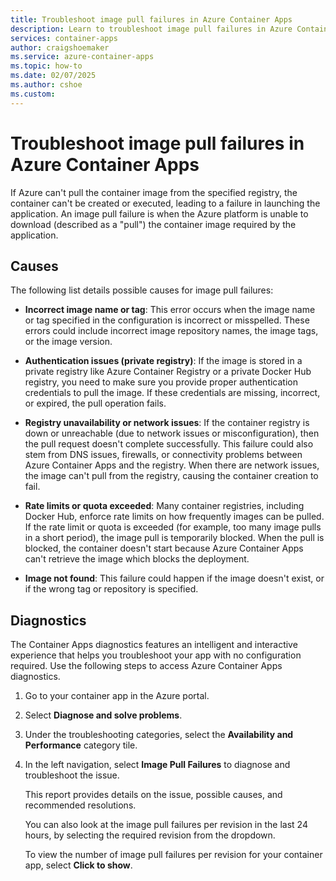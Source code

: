 ```yaml
---
title: Troubleshoot image pull failures in Azure Container Apps
description: Learn to troubleshoot image pull failures in Azure Container Apps
services: container-apps
author: craigshoemaker
ms.service: azure-container-apps
ms.topic: how-to
ms.date: 02/07/2025
ms.author: cshoe
ms.custom:
---
```


# Troubleshoot image pull failures in Azure Container Apps

If Azure can't pull the container image from the specified registry, the container can't be created or executed, leading to a failure in launching the application. An image pull failure is when the Azure platform is unable to download (described as a "pull") the container image required by the application.

## Causes

The following list details possible causes for image pull failures:

- **Incorrect image name or tag**: This error occurs when the image name or tag specified in the configuration is incorrect or misspelled. These errors could include incorrect image repository names, the image tags, or the image version.

- **Authentication issues (private registry)**: If the image is stored in a private registry like Azure Container Registry or a private Docker Hub registry, you need to make sure you provide proper authentication credentials to pull the image. If these credentials are missing, incorrect, or expired, the pull operation fails.

- **Registry unavailability or network issues**: If the container registry is down or unreachable (due to network issues or misconfiguration), then the pull request doesn't complete successfully. This failure could also stem from DNS issues, firewalls, or connectivity problems between Azure Container Apps and the registry. When there are network issues, the image can't pull from the registry, causing the container creation to fail.

- **Rate limits or quota exceeded**: Many container registries, including Docker Hub, enforce rate limits on how frequently images can be pulled. If the rate limit or quota is exceeded (for example, too many image pulls in a short period), the image pull is temporarily blocked. When the pull is blocked, the container doesn't start because Azure Container Apps can't retrieve the image which blocks the deployment.

- **Image not found**: This failure could happen if the image doesn't exist, or if the wrong tag or repository is specified.

## Diagnostics

The Container Apps diagnostics features an intelligent and interactive experience that helps you troubleshoot your app with no configuration required. Use the following steps to access Azure Container Apps diagnostics.

1. Go to your container app in the Azure portal.

1. Select **Diagnose and solve problems**.

1. Under the troubleshooting categories, select the **Availability and Performance** category tile.

1. In the left navigation, select **Image Pull Failures** to diagnose and troubleshoot the issue.

    This report provides details on the issue, possible causes, and recommended resolutions.

    You can also look at the image pull failures per revision in the last 24 hours, by selecting the required revision from the dropdown.  

    To view the number of image pull failures per revision for your container app, select **Click to show**.  

